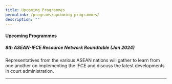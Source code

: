 ```yaml
---
title: Upcoming Programmes
permalink: /programs/upcoming-programmes/
description: ""
---
```

#### **Upcoming Programmes**

##### 8th ASEAN-IFCE Resource Network Roundtable (Jan 2024)

Representatives from the various ASEAN nations will gather to learn from one another on implementing the IFCE and discuss the latest developments in court administration.


---
